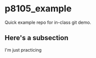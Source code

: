# p8105_example

Quick example repo for in-class git demo.


## Here's a subsection

I'm just practicing